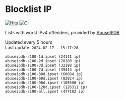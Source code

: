 # Blocklist IP

[![Hits](https://hits.seeyoufarm.com/api/count/incr/badge.svg?url=https%3A%2F%2Fgithub.com%2Fborestad%2Fblocklist-ip%2F&count_bg=%2379C83D&title_bg=%23555555&icon=&icon_color=%23E7E7E7&title=hits&edge_flat=false)](https://hits.seeyoufarm.com)  ![CI](https://img.shields.io/github/workflow/status/borestad/blocklist-ip/CI?style=flat-square)

Lists with worst IPv4 offenders, provided by [AbuseIPDB](https://www.abuseipdb.com/)

<!-- FOOTER-PLACEHOLDER -->
Updated every 5 hours<br>
Last update: `2024-02-17 - 15:17:28`
```
abuseipdb-s100-1d.ipset (24141 ip)
abuseipdb-s100-2d.ipset (28180 ip)
abuseipdb-s100-3d.ipset (32198 ip)
abuseipdb-s100-7d.ipset (39414 ip)
abuseipdb-s100-30d.ipset (60084 ip)
abuseipdb-s100-60d.ipset (82824 ip)
abuseipdb-s100-90d.ipset (105600 ip)
abuseipdb-s100-120d.ipset (126311 ip)
abuseipdb-s100-all.ipset (477182 ip)
```

